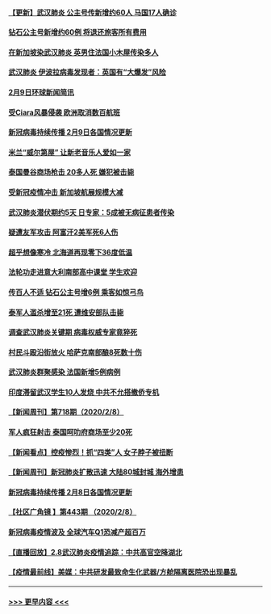 #### [【更新】武汉肺炎 公主号传新增约60人 马国17人确诊](../pages/prog202/a102770740.md?t=02101502) 
#### [钻石公主号新增约60例 将退还旅客所有费用](../pages/prog202/a102773601.md?t=02101502) 
#### [在新加坡染武汉肺炎 英男住法国小木屋传染多人](../pages/prog202/a102773485.md?t=02101502) 
#### [武汉肺炎 伊波拉病毒发现者：英国有“大爆发”风险](../pages/prog202/a102773474.md?t=02101502) 
#### [2月9日环球新闻简讯](../pages/prog202/a102773390.md?t=02101502) 
#### [受Ciara风暴侵袭 欧洲取消数百航班](../pages/prog202/a102773357.md?t=02101502) 
#### [新冠病毒持续传播 2月9日各国情况更新](../pages/prog202/a102773346.md?t=02101502) 
#### [米兰“威尔第屋” 让新老音乐人爱如一家](../pages/prog202/a102773245.md?t=02101502) 
#### [泰国曼谷商场枪击 20多人死 嫌犯被击毙](../pages/prog202/a102773230.md?t=02101502) 
#### [受新冠疫情冲击 新加坡航展规模大减](../pages/prog202/a102773207.md?t=02101502) 
#### [武汉肺炎潜伏期约5天 日专家：5成被无病征患者传染](../pages/prog202/a102773145.md?t=02101502) 
#### [疑遭友军攻击 阿富汗2美军死6人伤](../pages/prog202/a102773140.md?t=02101502) 
#### [超乎想像寒冷 北海道再现零下36度低温](../pages/prog202/a102773122.md?t=02101502) 
#### [法轮功走进意大利南部高中课堂 学生欢迎](../pages/prog202/a102773105.md?t=02101502) 
#### [传百人不适 钻石公主号增6例 乘客如惊弓鸟](../pages/prog202/a102773051.md?t=02101502) 
#### [泰军人滥杀增至21死 遭维安部队击毙](../pages/prog202/a102772913.md?t=02101502) 
#### [调查武汉肺炎关键期 病毒权威专家竟猝死](../pages/prog202/a102773033.md?t=02101502) 
#### [村民斗殴沿街放火 哈萨克南部酿8死数十伤](../pages/prog202/a102772980.md?t=02101502) 
#### [武汉肺炎群聚感染 法国新增5例病例](../pages/prog202/a102772957.md?t=02101502) 
#### [印度滞留武汉学生10人发烧 中共不允搭撤侨专机](../pages/prog202/a102772946.md?t=02101502) 
#### [【新闻周刊】第718期（2020/2/8）](../pages/prog202/a102772921.md?t=02101502) 
#### [军人疯狂射击 泰国呵叻府商场至少20死](../pages/prog202/a102772833.md?t=02101502) 
#### [【新闻看点】控疫惨烈！抓“四类”人 女子脖子被扭断](../pages/prog202/a102772896.md?t=02101502) 
#### [【新闻周刊】新冠肺炎扩散迅速 大陆80城封城 海外增患](../pages/prog202/a102772852.md?t=02101502) 
#### [新冠病毒持续传播 2月8日各国情况更新](../pages/prog202/a102772826.md?t=02101502) 
#### [【社区广角镜  】第443期  （2020/2/8）](../pages/prog202/a102772736.md?t=02101502) 
#### [新冠病毒疫情波及 全球汽车Q1恐减产超百万](../pages/prog202/a102772695.md?t=02101502) 
#### [【直播回放】2.8武汉肺炎疫情追踪：中共高官空降湖北](../pages/prog202/a102772618.md?t=02101502) 
#### [【疫情最前线】美媒：中共研发最致命生化武器/方舱隔离医院恐出现暴乱](../pages/prog202/a102772439.md?t=02101502) 

----
#### [ >>> 更早内容 <<< ](../indexes/prog202-earlier.md)
